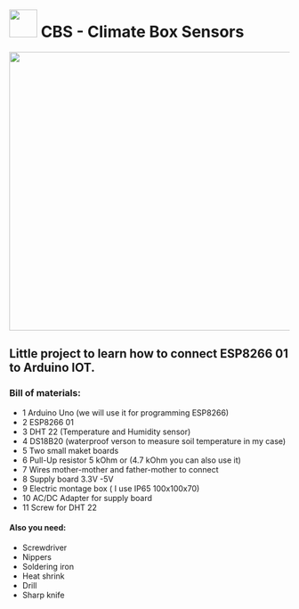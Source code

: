 # <img src="https://github.com/medical-engineer0207/CBS-/blob/main/Images/ardblueyellow.png" width="50" height="50"/> CBS - Climate Box Sensors
  <img src="https://github.com/medical-engineer0207/CBS/blob/main/Images/cbs.png" width="650" height="500"/> 

##  Little project to learn how to connect ESP8266 01 to Arduino IOT.


### Bill of materials:
* 1 Arduino Uno (we will use it for programming ESP8266)
* 2 ESP8266 01
* 3 DHT 22 (Temperature and Humidity sensor)
* 4 DS18B20 (waterproof verson to measure soil temperature in my case)
* 5 Two small maket boards
* 6 Pull-Up resistor 5 kOhm or (4.7 kOhm you can also use it)
* 7 Wires mother-mother and father-mother to connect
* 8 Supply board 3.3V -5V 
* 9 Electric montage box ( I use IP65 100x100x70)
* 10 AC/DC Adapter for supply board
* 11 Screw for DHT 22
#### Also you need:
* Screwdriver
* Nippers
* Soldering iron
* Heat shrink
* Drill 
* Sharp knife

